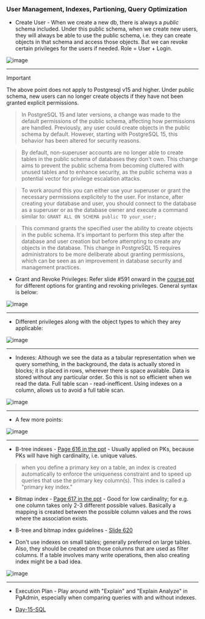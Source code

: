 ### User Management, Indexes, Partioning, Query Optimization

- Create User - When we create a new db, there is always a _public_ schema included. Under this public schema, when we create new users, they will always be able to use the public schema, i.e. they can create objects in that schema and access those objects. But we can revoke certain privileges for the users if needed. Role = User + Login.

![image](https://github.com/vishpant76/15-days-postgres/assets/18080911/63ddcea7-217c-4c85-b5f1-8ca121d7072f)

---

> [!IMPORTANT]
> The above point does not apply to Postgresql v15 and higher. Under public schema, new users can no longer create objects if they have not been granted explicit permissions.


> In PostgreSQL 15 and later versions, a change was made to the default permissions of the public schema, affecting how permissions are handled. Previously, any user could create objects in the public schema by default. However, starting with PostgreSQL 15, this behavior has been altered for security reasons.

> By default, non-superuser accounts are no longer able to create tables in the public schema of databases they don't own. This change aims to prevent the public schema from becoming cluttered with unused tables and to enhance security, as the public schema was a potential vector for privilege escalation attacks.

> To work around this you can either use your superuser or grant the necessary permissions explicitely to the user. For instance, after creating your database and user, you should connect to the database as a superuser or as the database owner and execute a command similar to: `GRANT ALL ON SCHEMA public TO your_user;`

> This command grants the specified user the ability to create objects in the public schema. It's important to perform this step after the database and user creation but before attempting to create any objects in the database. This change in PostgreSQL 15 requires administrators to be more deliberate about granting permissions, which can be seen as an improvement in database security and management practices.



- Grant and Revoke Privileges: Refer slide #591 onward in the [course ppt](https://drive.google.com/drive/u/0/folders/1kodcTUSkHaby0EvKZ64hvgi9eMGbF6hI) for different options for granting and revoking privileges. General syntax is below:

![image](https://github.com/vishpant76/15-days-postgres/assets/18080911/daa47d2f-c4fa-4147-a2b5-a300f49a57b8)

---

- Different privileges along with the object types to which they arey applicable:

![image](https://github.com/vishpant76/15-days-postgres/assets/18080911/08b52762-c17f-4d97-ac83-0e71de0e945b)

---

- Indexes: Although we see the data as a tabular representation when we query something, in the background, the data is actually stored in blocks; it is placed in rows, wherever there is space available. Data is stored without any particular order. So this is not so efficient when we read the data. Full table scan - read-inefficent. Using indexes on a column, allows us to avoid a full table scan.

![image](https://github.com/vishpant76/15-days-postgres/assets/18080911/76359fb9-aa39-43c9-b39e-86209a945692)

---

- A few more points:

![image](https://github.com/vishpant76/15-days-postgres/assets/18080911/39d9860c-1a88-4ef4-90a0-63caeb0db4aa)

---

- B-tree indexes - [Page 616 in the ppt](https://drive.google.com/drive/u/0/folders/1kodcTUSkHaby0EvKZ64hvgi9eMGbF6hI) - Usually applied on PKs, because PKs will have high cardinality, i.e. unique values.
> when you define a primary key on a table, an index is created automatically to enforce the uniqueness constraint and to speed up queries that use the primary key column(s). This index is called a "primary key index."

- Bitmap index - [Page 617 in the ppt](https://drive.google.com/drive/u/0/folders/1kodcTUSkHaby0EvKZ64hvgi9eMGbF6hI) - Good for low cardinality; for e.g. one column takes only 2-3 different possible values. Basically a mapping is created between the possible column values and the rows where the association exists.

- B-tree and bitmap index guidelines - [Slide 620](https://drive.google.com/drive/u/0/folders/1kodcTUSkHaby0EvKZ64hvgi9eMGbF6hI)

- Don't use indexes on small tables; generally preferred on large tables. Also, they should be created on those columns that are used as filter columns. If a table involves many write operations, then also creating index might be a bad idea.

![image](https://github.com/vishpant76/15-days-postgres/assets/18080911/2803c899-219c-4ecb-9409-f3252c3f0d5e)

---

- Execution Plan - Play around with "Explain" and "Explain Analyze" in PgAdmin, especially when comparing queries with and without indexes.

- [Day-15-SQL](https://github.com/vishpant76/15-days-postgres/blob/main/Section-15/day-15-sql.sql)
